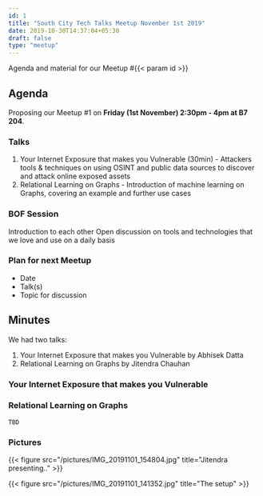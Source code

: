 ```yaml
---
id: 1
title: "South City Tech Talks Meetup November 1st 2019"
date: 2019-10-30T14:37:04+05:30
draft: false
type: "meetup"
---
```


Agenda and material for our Meetup #{{< param id >}}
<!--more-->

## Agenda

Proposing our Meetup #1 on **Friday (1st November) 2:30pm - 4pm at  B7 204**. 

### Talks

1. Your Internet Exposure that makes you Vulnerable (30min) - Attackers tools & techniques on using OSINT and public data sources to discover and attack online exposed assets
2. Relational Learning on Graphs - Introduction of machine learning on Graphs, covering an example and further use cases

### BOF Session

Introduction to each other
Open discussion on tools and technologies that we love and use on a daily basis

### Plan for next Meetup

- Date
- Talk(s)
- Topic for discussion

## Minutes

We had two talks:

1. Your Internet Exposure that makes you Vulnerable by Abhisek Datta
2. Relational Learning on Graphs by Jitendra Chauhan

### Your Internet Exposure that makes you Vulnerable

<script async class="speakerdeck-embed" data-id="964123373f7e4ba199694d51e4b64718" data-ratio="1.77777777777778" src="//speakerdeck.com/assets/embed.js"></script>

### Relational Learning on Graphs

```
TBD
```

### Pictures

{{< figure src="/pictures/IMG_20191101_154804.jpg" title="Jitendra presenting.." >}}

{{< figure src="/pictures/IMG_20191101_141352.jpg" title="The setup" >}}